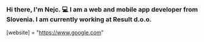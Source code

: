 ### Hi there, I'm Nejc. 💻 I am a web and mobile app developer from Slovenia. I am currently working at __Result d.o.o.__



[website] = "https://www.google.com"